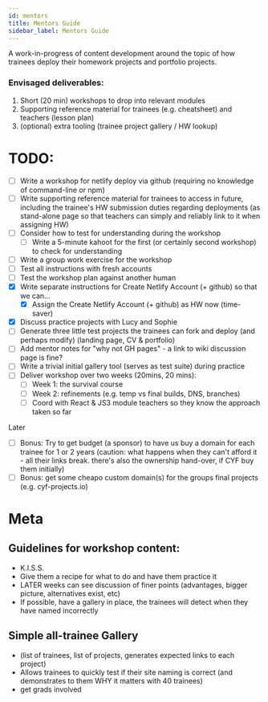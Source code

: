 ```yaml
---
id: mentors
title: Mentors Guide
sidebar_label: Mentors Guide
---
```


A work-in-progress of content development around the topic of how trainees deploy their homework projects and portfolio projects.

### Envisaged deliverables:

1. Short (20 min) workshops to drop into relevant modules
2. Supporting reference material for trainees (e.g. cheatsheet) and teachers (lesson plan)
3. (optional) extra tooling (trainee project gallery / HW lookup)

# TODO:

- [ ] Write a workshop for netlify deploy via github (requiring no knowledge of command-line or npm)
- [ ] Write supporting reference material for trainees to access in future, including the trainee's HW submission duties regarding deployments (as stand-alone page so that teachers can simply and reliably link to it when assigning HW)
- [ ] Consider how to test for understanding during the workshop
  - [ ] Write a 5-minute kahoot for the first (or certainly second workshop) to check for understanding
- [ ] Write a group work exercise for the workshop
- [ ] Test all instructions with fresh accounts
- [ ] Test the workshop plan against another human
- [x] Write separate instructions for Create Netlify Account (+ github) so that we can...
  - [x] Assign the Create Netlify Account (+ github) as HW now (time-saver)
- [x] Discuss practice projects with Lucy and Sophie
- [ ] Generate three little test projects the trainees can fork and deploy (and perhaps modify) (landing page, CV & portfolio)
- [ ] Add mentor notes for "why not GH pages" - a link to wiki discussion page is fine?
- [ ] Write a trivial initial gallery tool (serves as test suite) during practice
- [ ] Deliver workshop over two weeks (20mins, 20 mins):
  - [ ] Week 1: the survival course
  - [ ] Week 2: refinements (e.g. temp vs final builds, DNS, branches)
  - [ ] Coord with React & JS3 module teachers so they know the approach taken so far

Later

- [ ] Bonus: Try to get budget (a sponsor) to have us buy a domain for each trainee for 1 or 2 years (caution: what happens when they can't afford it - all their links break. there's also the ownership hand-over, if CYF buy them initially)
- [ ] Bonus: get some cheapo custom domain(s) for the groups final projects (e.g. cyf-projects.io)

# Meta

## Guidelines for workshop content:

- K.I.S.S.
- Give them a recipe for what to do and have them practice it
- LATER weeks can see discussion of finer points (advantages, bigger picture, alternatives exist, etc)
- If possible, have a gallery in place, the trainees will detect when they have named incorrectly

## Simple all-trainee Gallery

- (list of trainees, list of projects, generates expected links to each project)
- Allows trainees to quickly test if their site naming is correct (and demonstrates to them WHY it matters with 40 trainees)
- get grads involved
